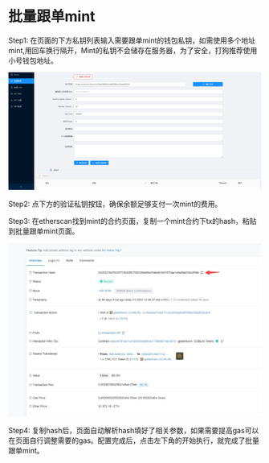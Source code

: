 
# 批量跟单mint

Step1: 在页面的下方私钥列表输入需要跟单mint的钱包私钥，如需使用多个地址mint,用回车换行隔开，Mint的私钥不会储存在服务器，为了安全，打狗推荐使用小号钱包地址。

![批量跟单mint](../screenshots/followmint.jpg)

Step2: 点下方的验证私钥按钮，确保余额足够支付一次mint的费用。

Step3: 在etherscan找到mint的合约页面，复制一个mint合约下tx的hash，粘贴到批量跟单mint页面。

![复制hash](../screenshots/hashsample.jpg)

Step4: 复制hash后，页面自动解析hash填好了相关参数，如果需要提高gas可以在页面自行调整需要的gas。配置完成后，点击左下角的开始执行，就完成了批量跟单mint。
